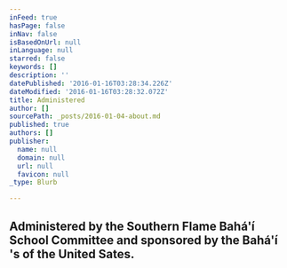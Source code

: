 ```yaml
---
inFeed: true
hasPage: false
inNav: false
isBasedOnUrl: null
inLanguage: null
starred: false
keywords: []
description: ''
datePublished: '2016-01-16T03:28:34.226Z'
dateModified: '2016-01-16T03:28:32.072Z'
title: Administered
author: []
sourcePath: _posts/2016-01-04-about.md
published: true
authors: []
publisher:
  name: null
  domain: null
  url: null
  favicon: null
_type: Blurb

---
```

## Administered by the Southern Flame Bahá'í School Committee and sponsored by the Bahá'í 's of the United Sates.